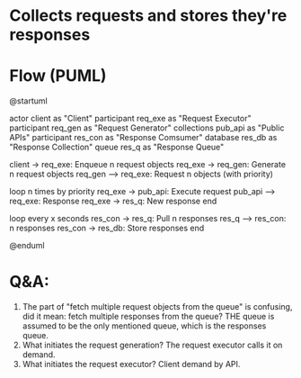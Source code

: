 # Collects requests and stores they're responses

# Flow (PUML)
@startuml


actor client as "Client"
participant req_exe as "Request Executor"
participant req_gen as "Request Generator"
collections pub_api as "Public APIs"
participant res_con as "Response Comsumer"
database res_db as "Response Collection"
queue res_q as "Response Queue"

client -> req_exe: Enqueue n request objects
req_exe -> req_gen: Generate n request objects
req_gen --> req_exe: Request n objects (with priority)

loop n times by priority
    req_exe -> pub_api: Execute request
    pub_api --> req_exe: Response
    req_exe -> res_q: New response
end

loop every x seconds
    res_con -> res_q: Pull n responses
    res_q --> res_con: n responses
    res_con -> res_db: Store responses
end


@enduml

# Q&A:
1. The part of "fetch multiple request objects from the queue" is confusing, did it mean: fetch multiple responses from the queue? THE queue is assumed to be the only mentioned queue, which is the responses queue.
2. What initiates the request generation? The request executor calls it on demand.
3. What initiates the request executor? Client demand by API.
